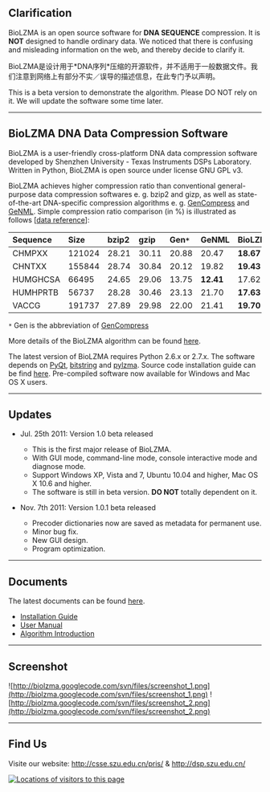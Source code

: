 ## Clarification ##
BioLZMA is an open source software for **DNA SEQUENCE** compression. It is **NOT** designed to handle ordinary data. We noticed that there is confusing and misleading information on the web, and thereby decide to clarify it.

BioLZMA是设计用于\*DNA序列\*压缩的开源软件，并不适用于一般数据文件。我们注意到网络上有部分不实／误导的描述信息，在此专门予以声明。

This is a beta version to demonstrate the algorithm. Please DO NOT rely on it. We will update the software some time later.


---

## BioLZMA DNA Data Compression Software ##
BioLZMA is a user-friendly cross-platform DNA data compression software developed by Shenzhen University - Texas Instruments DSPs Laboratory. Written in Python, BioLZMA is open source under license GNU GPL v3.

BioLZMA achieves higher compression ratio than conventional general-purpose data compression softwares e. g. bzip2 and gizp, as well as state-of-the-art DNA-specific compression algorithms e. g. [GenCompress](http://www.cs.cityu.edu.hk/~cssamk/gencomp/GenCompress1.htm) and [GeNML](http://www.cs.tut.fi/~tabus/genml/index.html). Simple compression ratio comparison (in %) is illustrated as follows [[data reference](http://www.cs.tut.fi/~tabus/genml/results.html)]:

| **Sequence**  | **Size** | **bzip2** | **gzip** | **Gen**`*` | **GeNML** | **BioLZMA** |
|:--------------|:---------|:----------|:---------|:-----------|:----------|:------------|
| CHMPXX        | 121024   | 28.21     | 30.11    | 20.88         | 20.47        | **18.67**       |
| CHNTXX        | 155844   | 28.74     | 30.84    | 20.12        | 19.82        | **19.43**       |
| HUMGHCSA      | 66495    | 24.65     | 29.06    | 13.75        | **12.41**     | 17.62          |
| HUMHPRTB      | 56737    | 28.28     | 30.46    | 23.13        | 21.70        | **17.63**       |
| VACCG         | 191737   | 27.89     | 29.98    | 22.00        | 21.41        | **19.70**       |

`*` Gen is the abbreviation of [GenCompress](http://www.cs.cityu.edu.hk/~cssamk/gencomp/GenCompress1.htm)

More details of the BioLZMA algorithm can be found [here](Introduce_To_BioLZMA_Algorithm.md).

The latest version of BioLZMA requires Python 2.6.x or 2.7.x. The software depends on [PyQt](http://www.riverbankcomputing.co.uk/software/pyqt/intro), [bitstring](http://code.google.com/p/python-bitstring/) and [pylzma](http://www.joachim-bauch.de/projects/pylzma/). Source code installation guide can be find [here](Installing_BioLZMA.md). Pre-compiled software now available for Windows and Mac OS X users.


---

## Updates ##
  * Jul. 25th 2011: Version 1.0 beta released
    * This is the first major release of BioLZMA.
    * With GUI mode, command-line mode, console interactive mode and diagnose mode.
    * Support Windows XP, Vista and 7, Ubuntu 10.04 and higher, Mac OS X 10.6 and higher.
    * The software is still in beta version. **DO NOT** totally dependent on it.

  * Nov. 7th 2011: Version 1.0.1 beta released
    * Precoder dictionaries now are saved as metadata for permanent use.
    * Minor bug fix.
    * New GUI design.
    * Program optimization.


---

## Documents ##
The latest documents can be found [here](http://code.google.com/p/biolzma/w/list).

  * [Installation Guide](Installing_BioLZMA.md)
  * [User Manual](Manual.md)
  * [Algorithm Introduction](Introduce_To_BioLZMA_Algorithm.md)


---

## Screenshot ##
![http://biolzma.googlecode.com/svn/files/screenshot_1.png](http://biolzma.googlecode.com/svn/files/screenshot_1.png)
![http://biolzma.googlecode.com/svn/files/screenshot_2.png](http://biolzma.googlecode.com/svn/files/screenshot_2.png)


---

## Find Us ##
Visite our website: http://csse.szu.edu.cn/pris/ & http://dsp.szu.edu.cn/

<a href='http://www4.clustrmaps.com/user/755dfcac'><img src='http://www4.clustrmaps.com/stats/maps-no_clusters/code.google.com-p-biolzma--thumb.jpg' alt='Locations of visitors to this page' />
</a>

